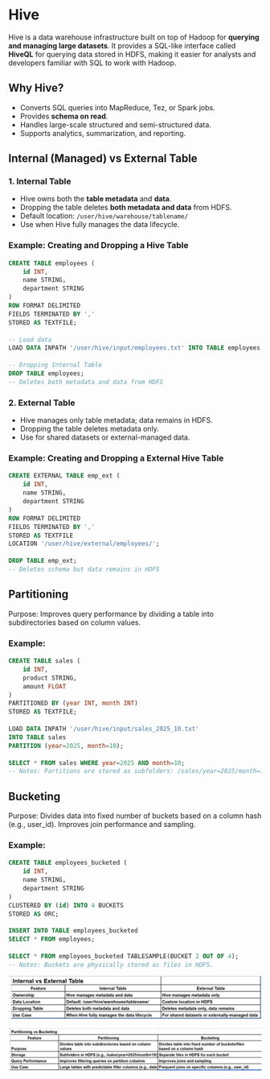 # Hive

Hive is a data warehouse infrastructure built on top of Hadoop for **querying and managing large datasets**. It provides a SQL-like interface called **HiveQL** for querying data stored in HDFS, making it easier for analysts and developers familiar with SQL to work with Hadoop.
## Why Hive?
- Converts SQL queries into MapReduce, Tez, or Spark jobs.  
- Provides **schema on read**.  
- Handles large-scale structured and semi-structured data.  
- Supports analytics, summarization, and reporting.

## Internal (Managed) vs External Table
### 1. Internal Table
- Hive owns both the **table metadata** and **data**.  
- Dropping the table deletes **both metadata and data** from HDFS.  
- Default location: `/user/hive/warehouse/tablename/`  
- Use when Hive fully manages the data lifecycle.

### Example: Creating and Dropping a Hive Table
```sql 
CREATE TABLE employees (
    id INT,
    name STRING,
    department STRING
)
ROW FORMAT DELIMITED
FIELDS TERMINATED BY ','
STORED AS TEXTFILE;

-- Load data
LOAD DATA INPATH '/user/hive/input/employees.txt' INTO TABLE employees;

-- Dropping Internal Table
DROP TABLE employees;
-- Deletes both metadata and data from HDFS 
```
### 2. External Table
- Hive manages only table metadata; data remains in HDFS.
- Dropping the table deletes metadata only.
- Use for shared datasets or external-managed data.

### Example: Creating and Dropping a External Hive Table
```sql 
CREATE EXTERNAL TABLE emp_ext (
    id INT,
    name STRING,
    department STRING
)
ROW FORMAT DELIMITED
FIELDS TERMINATED BY ','
STORED AS TEXTFILE
LOCATION '/user/hive/external/employees/';

DROP TABLE emp_ext;
-- Deletes schema but data remains in HDFS
```
## Partitioning
Purpose: Improves query performance by dividing a table into subdirectories based on column values.
### Example: 
```sql 
CREATE TABLE sales (
    id INT,
    product STRING,
    amount FLOAT
)
PARTITIONED BY (year INT, month INT)
STORED AS TEXTFILE;

LOAD DATA INPATH '/user/hive/input/sales_2025_10.txt' 
INTO TABLE sales
PARTITION (year=2025, month=10);

SELECT * FROM sales WHERE year=2025 AND month=10;
-- Notes: Partitions are stored as subfolders: /sales/year=2025/month=10/.
```
## Bucketing
Purpose: Divides data into fixed number of buckets based on a column hash (e.g., user_id).
Improves join performance and sampling.
### Example: 
```sql 
CREATE TABLE employees_bucketed (
    id INT,
    name STRING,
    department STRING
)
CLUSTERED BY (id) INTO 4 BUCKETS
STORED AS ORC;

INSERT INTO TABLE employees_bucketed
SELECT * FROM employees;

SELECT * FROM employees_bucketed TABLESAMPLE(BUCKET 2 OUT OF 4);
-- Notes: Buckets are physically stored as files in HDFS.
```
![Internalvsexternal.png](Images/Internalvsexternal.png)

![PartitioningvsBucketing.png](Images/PartitioningvsBucketing.png)
